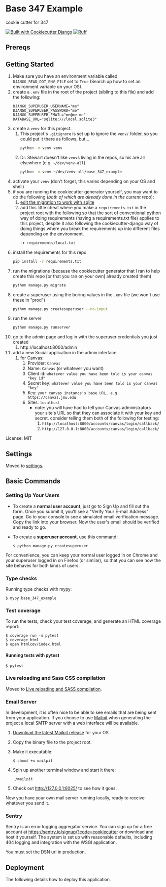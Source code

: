 # Base 347 Example

cookie cutter for 347

[![Built with Cookiecutter Django](https://img.shields.io/badge/built%20with-Cookiecutter%20Django-ff69b4.svg?logo=cookiecutter)](https://github.com/cookiecutter/cookiecutter-django/)
[![Ruff](https://img.shields.io/endpoint?url=https://raw.githubusercontent.com/astral-sh/ruff/main/assets/badge/v2.json)](https://github.com/astral-sh/ruff)


## Prereqs

## Getting Started
1. Make sure you have an environment variable called `DJANGO_READ_DOT_ENV_FILE` set to `True` (Search up how to set an environment variable on your OS).
1. create a `.env` file in the root of the project (sibling to this file) and add the following:
    ```env
    DJANGO_SUPERUSER_USERNAME="me"
    DJANGO_SUPERUSER_PASSWORD="me"
    DJANGO_SUPERUSER_EMAIL="me@me.me"
    DATABASE_URL="sqlite:///local.sqlite3"
    ```
1. create a `venv` for this project.
    1. This project's `.gitignore` is set up to ignore the `venv/` folder, so you could put it there as follows, but...
        ```bash
        python -m venv venv
        ```
    2. Dr. Stewart doesn't like `venv`s living in the repos, so his are all elsewhere (e.g. `~/dev/venv-all`)
        ```bash
        python -m venv ~/dev/venv-all/base_347_example
        ```
2. activate your `venv` (don't forget, this varies depending on your OS and shell)
3. if you are running the cookiecutter generator yourself, you may want to do the following (_both of which are already done in the current repo_):
    1. [edit the migration to work with sqlite](https://blog.tafkas.net/2024/04/17/using-cookiecutter-django-with-sqlite/)
    2. add this little cheat where you make a `requirements.txt` in the project root with the following so that the sort of conventional python way of doing requirements (having a requirements.txt file) applies to this project, despite it also following the cookiecutter-django way of doing things where you break the requirements up into different files depending on the environment.
        ```txt
        -r requirements/local.txt

        ```
4. install the requirements for this repo
    ```bash
    pip install -r requirements.txt
    ```
5. run the migrations (because the cookiecutter generator that I ran to help create this repo [or that you ran on your own] already created them)
    ```bash
    python manage.py migrate
    ```
6. create a superuser using the boring values in the `.env` file (we won't use these in "prod")
    ```bash
    python manage.py createsuperuser --no-input
    ```
7. run the server
    ```bash
    python manage.py runserver
    ```
8. go to the admin page and log in with the superuser credentials you just created
    1. http://localhost:8000/admin
9. add a new Social application in the admin interface
    1. for Canvas:
        1. Provider: `Canvas`
        2. Name: `Canvas` (or whatever you want)
        3. Client id: `whatever value you have been told is your canvas "key id"`
        4. Secret key: `whatever value you have been told is your canvas "key"`
        5. Key: `your canvas instance's base URL, e.g. https://canvas.jmu.edu`
        6. Sites: `localhost`
            * note: you will have had to tell your Canvas administrators your site's URL so that they can associate it with your key and secret. consider telling them both of the following for testing:
                1. `http://localhost:8000/accounts/canvas/login/callback/`
                1. `http://127.0.0.1:8000/accounts/canvas/login/callback/`



License: MIT

## Settings

Moved to [settings](https://cookiecutter-django.readthedocs.io/en/latest/1-getting-started/settings.html).

## Basic Commands

### Setting Up Your Users

- To create a **normal user account**, just go to Sign Up and fill out the form. Once you submit it, you'll see a "Verify Your E-mail Address" page. Go to your console to see a simulated email verification message. Copy the link into your browser. Now the user's email should be verified and ready to go.

- To create a **superuser account**, use this command:

      $ python manage.py createsuperuser

For convenience, you can keep your normal user logged in on Chrome and your superuser logged in on Firefox (or similar), so that you can see how the site behaves for both kinds of users.

### Type checks

Running type checks with mypy:

    $ mypy base_347_example

### Test coverage

To run the tests, check your test coverage, and generate an HTML coverage report:

    $ coverage run -m pytest
    $ coverage html
    $ open htmlcov/index.html

#### Running tests with pytest

    $ pytest

### Live reloading and Sass CSS compilation

Moved to [Live reloading and SASS compilation](https://cookiecutter-django.readthedocs.io/en/latest/2-local-development/developing-locally.html#using-webpack-or-gulp).

### Email Server

In development, it is often nice to be able to see emails that are being sent from your application. If you choose to use [Mailpit](https://github.com/axllent/mailpit) when generating the project a local SMTP server with a web interface will be available.

1.  [Download the latest Mailpit release](https://github.com/axllent/mailpit/releases) for your OS.

2.  Copy the binary file to the project root.

3.  Make it executable:

        $ chmod +x mailpit

4.  Spin up another terminal window and start it there:

        ./mailpit

5.  Check out <http://127.0.0.1:8025/> to see how it goes.

Now you have your own mail server running locally, ready to receive whatever you send it.

### Sentry

Sentry is an error logging aggregator service. You can sign up for a free account at <https://sentry.io/signup/?code=cookiecutter> or download and host it yourself.
The system is set up with reasonable defaults, including 404 logging and integration with the WSGI application.

You must set the DSN url in production.

## Deployment

The following details how to deploy this application.
